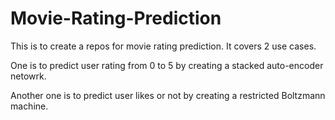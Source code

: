 # Movie-Rating-Prediction
This is to create a repos for movie rating prediction. It covers 2 use cases. 

One is to predict user rating from 0 to 5 by creating a stacked auto-encoder netowrk. 

Another one is to predict user likes or not by creating a restricted Boltzmann machine. 
